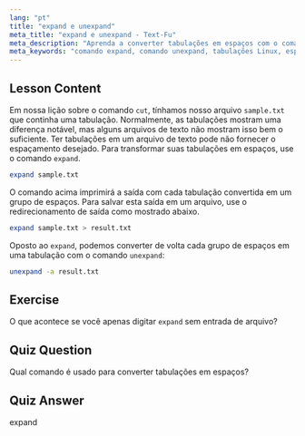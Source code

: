 ```yaml
---
lang: "pt"
title: "expand e unexpand"
meta_title: "expand e unexpand - Text-Fu"
meta_description: "Aprenda a converter tabulações em espaços com o comando `expand` e espaços em tabulações com `unexpand`. Melhore a formatação de arquivos de texto com este tutorial de Linux."
meta_keywords: "comando expand, comando unexpand, tabulações Linux, espaços Linux, formatação de texto, tutorial Linux, Linux para iniciantes, guia Linux"
---
```


## Lesson Content

Em nossa lição sobre o comando `cut`, tínhamos nosso arquivo `sample.txt` que continha uma tabulação. Normalmente, as tabulações mostram uma diferença notável, mas alguns arquivos de texto não mostram isso bem o suficiente. Ter tabulações em um arquivo de texto pode não fornecer o espaçamento desejado. Para transformar suas tabulações em espaços, use o comando `expand`.

```bash
expand sample.txt
```

O comando acima imprimirá a saída com cada tabulação convertida em um grupo de espaços. Para salvar esta saída em um arquivo, use o redirecionamento de saída como mostrado abaixo.

```bash
expand sample.txt > result.txt
```

Oposto ao `expand`, podemos converter de volta cada grupo de espaços em uma tabulação com o comando `unexpand`:

```bash
unexpand -a result.txt
```

## Exercise

O que acontece se você apenas digitar `expand` sem entrada de arquivo?

## Quiz Question

Qual comando é usado para converter tabulações em espaços?

## Quiz Answer

expand

